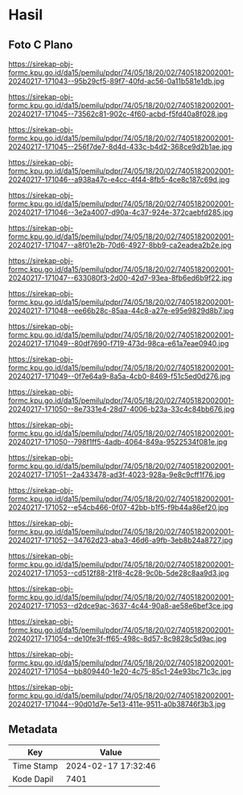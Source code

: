 # Hasil

## Foto C Plano

https://sirekap-obj-formc.kpu.go.id/da15/pemilu/pdpr/74/05/18/20/02/7405182002001-20240217-171043--95b29cf5-89f7-40fd-ac56-0a11b581e1db.jpg

https://sirekap-obj-formc.kpu.go.id/da15/pemilu/pdpr/74/05/18/20/02/7405182002001-20240217-171045--73562c81-902c-4f60-acbd-f5fd40a8f028.jpg

https://sirekap-obj-formc.kpu.go.id/da15/pemilu/pdpr/74/05/18/20/02/7405182002001-20240217-171045--256f7de7-8d4d-433c-b4d2-368ce9d2b1ae.jpg

https://sirekap-obj-formc.kpu.go.id/da15/pemilu/pdpr/74/05/18/20/02/7405182002001-20240217-171046--a938a47c-e4cc-4f44-8fb5-4ce8c187c69d.jpg

https://sirekap-obj-formc.kpu.go.id/da15/pemilu/pdpr/74/05/18/20/02/7405182002001-20240217-171046--3e2a4007-d90a-4c37-924e-372caebfd285.jpg

https://sirekap-obj-formc.kpu.go.id/da15/pemilu/pdpr/74/05/18/20/02/7405182002001-20240217-171047--a8f01e2b-70d6-4927-8bb9-ca2eadea2b2e.jpg

https://sirekap-obj-formc.kpu.go.id/da15/pemilu/pdpr/74/05/18/20/02/7405182002001-20240217-171047--633080f3-2d00-42d7-93ea-8fb6ed6b9f22.jpg

https://sirekap-obj-formc.kpu.go.id/da15/pemilu/pdpr/74/05/18/20/02/7405182002001-20240217-171048--ee66b28c-85aa-44c8-a27e-e95e9829d8b7.jpg

https://sirekap-obj-formc.kpu.go.id/da15/pemilu/pdpr/74/05/18/20/02/7405182002001-20240217-171049--80df7690-f719-473d-98ca-e61a7eae0940.jpg

https://sirekap-obj-formc.kpu.go.id/da15/pemilu/pdpr/74/05/18/20/02/7405182002001-20240217-171049--0f7e64a9-8a5a-4cb0-8469-f51c5ed0d276.jpg

https://sirekap-obj-formc.kpu.go.id/da15/pemilu/pdpr/74/05/18/20/02/7405182002001-20240217-171050--8e7331e4-28d7-4006-b23a-33c4c84bb676.jpg

https://sirekap-obj-formc.kpu.go.id/da15/pemilu/pdpr/74/05/18/20/02/7405182002001-20240217-171050--798f1ff5-4adb-4064-849a-9522534f081e.jpg

https://sirekap-obj-formc.kpu.go.id/da15/pemilu/pdpr/74/05/18/20/02/7405182002001-20240217-171051--2a433478-ad3f-4023-928a-9e8c9cff1f76.jpg

https://sirekap-obj-formc.kpu.go.id/da15/pemilu/pdpr/74/05/18/20/02/7405182002001-20240217-171052--e54cb466-0f07-42bb-b1f5-f9b44a86ef20.jpg

https://sirekap-obj-formc.kpu.go.id/da15/pemilu/pdpr/74/05/18/20/02/7405182002001-20240217-171052--34762d23-aba3-46d6-a9fb-3eb8b24a8727.jpg

https://sirekap-obj-formc.kpu.go.id/da15/pemilu/pdpr/74/05/18/20/02/7405182002001-20240217-171053--cd512f88-21f8-4c28-9c0b-5de28c8aa9d3.jpg

https://sirekap-obj-formc.kpu.go.id/da15/pemilu/pdpr/74/05/18/20/02/7405182002001-20240217-171053--d2dce9ac-3637-4c44-90a8-ae58e6bef3ce.jpg

https://sirekap-obj-formc.kpu.go.id/da15/pemilu/pdpr/74/05/18/20/02/7405182002001-20240217-171054--de10fe3f-ff65-498c-8d57-8c9828c5d9ac.jpg

https://sirekap-obj-formc.kpu.go.id/da15/pemilu/pdpr/74/05/18/20/02/7405182002001-20240217-171054--bb809440-1e20-4c75-85c1-24e93bc71c3c.jpg

https://sirekap-obj-formc.kpu.go.id/da15/pemilu/pdpr/74/05/18/20/02/7405182002001-20240217-171044--90d01d7e-5e13-411e-9511-a0b38746f3b3.jpg


## Metadata

| Key        | Value               |
| ---------- | ------------------- |
| Time Stamp | 2024-02-17 17:32:46 |
| Kode Dapil | 7401                |



